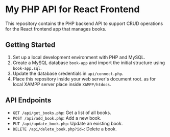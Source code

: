 # My PHP API for React Frontend

This repository contains the PHP backend API to support CRUD operations for the React frontend app that manages books.

## Getting Started

1. Set up a local development environment with PHP and MySQL.
2. Create a MySQL database `book-app` and import the initial structure using `book-app.sql`.
3. Update the database credentials in `api/connect.php`.
4. Place this repository inside your web server's document root. as for local XAMPP server place inside `XAMPP/htdocs`.

## API Endpoints

- `GET /api/get_books.php`: Get a list of all books.
- `POST /api/add_book.php`: Add a new book.
- `PUT /api/update_book.php`: Update an existing book.
- `DELETE /api/delete_book.php?id=`: Delete a book.
